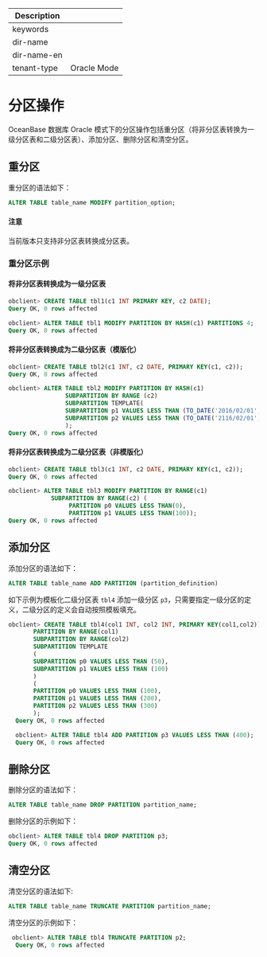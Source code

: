 | Description   |                 |
|---------------|-----------------|
| keywords      |                 |
| dir-name      |                 |
| dir-name-en   |                 |
| tenant-type   | Oracle Mode     |

# 分区操作

OceanBase 数据库 Oracle 模式下的分区操作包括重分区（将非分区表转换为一级分区表和二级分区表）、添加分区、删除分区和清空分区。

## 重分区

重分区的语法如下：

```sql
ALTER TABLE table_name MODIFY partition_option;
```

  <main id="notice" type='notice'>
    <h4>注意</h4>
    <p>当前版本只支持非分区表转换成分区表。</p>
  </main>

### 重分区示例

#### 将非分区表转换成为一级分区表

```sql
obclient> CREATE TABLE tbl1(c1 INT PRIMARY KEY, c2 DATE);
Query OK, 0 rows affected

obclient> ALTER TABLE tbl1 MODIFY PARTITION BY HASH(c1) PARTITIONS 4;
Query OK, 0 rows affected
```

#### 将非分区表转换成为二级分区表（模版化）

```sql
obclient> CREATE TABLE tbl2(c1 INT, c2 DATE, PRIMARY KEY(c1, c2));
Query OK, 0 rows affected

obclient> ALTER TABLE tbl2 MODIFY PARTITION BY HASH(c1)                
                SUBPARTITION BY RANGE (c2)
                SUBPARTITION TEMPLATE(
                SUBPARTITION p1 VALUES LESS THAN (TO_DATE('2016/02/01','YYYY/MM/DD')),
                SUBPARTITION p2 VALUES LESS THAN (TO_DATE('2116/02/01','YYYY/MM/DD'))
                );
Query OK, 0 rows affected
```

#### 将非分区表转换成为二级分区表（非模版化）

```sql
obclient> CREATE TABLE tbl3(c1 INT, c2 DATE, PRIMARY KEY(c1, c2));
Query OK, 0 rows affected

obclient> ALTER TABLE tbl3 MODIFY PARTITION BY RANGE(c1)
            SUBPARTITION BY RANGE(c2) (
                 PARTITION p0 VALUES LESS THAN(0),
                 PARTITION p1 VALUES LESS THAN(100));
Query OK, 0 rows affected
```

## 添加分区

添加分区的语法如下：

```sql
ALTER TABLE table_name ADD PARTITION (partition_definition)
```

如下示例为模板化二级分区表  `tbl4` 添加一级分区 `p3`，只需要指定一级分区的定义，二级分区的定义会自动按照模板填充。

```sql
obclient> CREATE TABLE tbl4(col1 INT, col2 INT, PRIMARY KEY(col1,col2))
       PARTITION BY RANGE(col1)
       SUBPARTITION BY RANGE(col2)
       SUBPARTITION TEMPLATE
       (
       SUBPARTITION p0 VALUES LESS THAN (50),
       SUBPARTITION p1 VALUES LESS THAN (100)
       )
       (
       PARTITION p0 VALUES LESS THAN (100),
       PARTITION p1 VALUES LESS THAN (200),
       PARTITION p2 VALUES LESS THAN (300)
       );
  Query OK, 0 rows affected

  obclient> ALTER TABLE tbl4 ADD PARTITION p3 VALUES LESS THAN (400);
  Query OK, 0 rows affected
```

## 删除分区

删除分区的语法如下：

```sql
ALTER TABLE table_name DROP PARTITION partition_name;
```

删除分区的示例如下：

```sql
obclient> ALTER TABLE tbl4 DROP PARTITION p3;
Query OK, 0 rows affected
```

## 清空分区

清空分区的语法如下:

```sql
ALTER TABLE table_name TRUNCATE PARTITION partition_name;
```

清空分区的示例如下：

```sql
 obclient> ALTER TABLE tbl4 TRUNCATE PARTITION p2;
  Query OK, 0 rows affected
```
